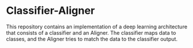 # Classifier-Aligner
This repository contains an implementation of a deep learning architecture that consists of a classifier and an Aligner. The classifier maps data to classes, and the Aligner tries to match the data to the classifier output.

